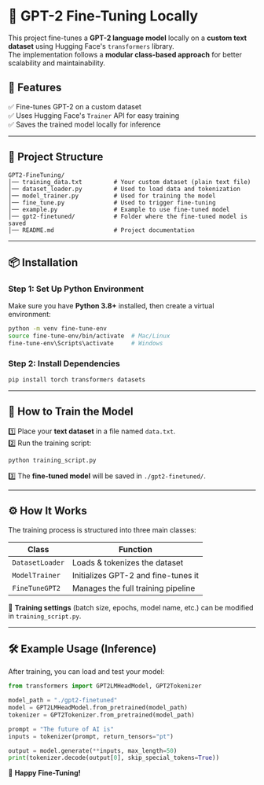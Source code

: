 # 🚀 GPT-2 Fine-Tuning Locally

This project fine-tunes a **GPT-2 language model** locally on a **custom text dataset** using Hugging Face's `transformers` library.  
The implementation follows a **modular class-based approach** for better scalability and maintainability.

## **📌 Features**
✅ Fine-tunes GPT-2 on a custom dataset  
✅ Uses Hugging Face's `Trainer` API for easy training  
✅ Saves the trained model locally for inference  

---

## **📂 Project Structure**
```
GPT2-FineTuning/
│── training_data.txt         # Your custom dataset (plain text file)
│── dataset_loader.py         # Used to load data and tokenization
│── model_trainer.py          # Used for training the model
│── fine_tune.py              # Used to trigger fine-tuning
│── example.py                # Example to use fine-tuned model
│── gpt2-finetuned/           # Folder where the fine-tuned model is saved
│── README.md                 # Project documentation
```

---

## **📦 Installation**
### **Step 1: Set Up Python Environment**
Make sure you have **Python 3.8+** installed, then create a virtual environment:
```bash
python -m venv fine-tune-env
source fine-tune-env/bin/activate  # Mac/Linux
fine-tune-env\Scripts\activate     # Windows
```

### **Step 2: Install Dependencies**
```bash
pip install torch transformers datasets
```

---

## **📌 How to Train the Model**
1️⃣ Place your **text dataset** in a file named `data.txt`.  
2️⃣ Run the training script:
```bash
python training_script.py
```
3️⃣ The **fine-tuned model** will be saved in `./gpt2-finetuned/`.  

---

## **⚙️ How It Works**
The training process is structured into three main classes:

| Class | Function |
|--------|----------|
| `DatasetLoader` | Loads & tokenizes the dataset |
| `ModelTrainer` | Initializes GPT-2 and fine-tunes it |
| `FineTuneGPT2` | Manages the full training pipeline |

📌 **Training settings** (batch size, epochs, model name, etc.) can be modified in `training_script.py`.

---

## **🛠 Example Usage (Inference)**
After training, you can load and test your model:

```python
from transformers import GPT2LMHeadModel, GPT2Tokenizer

model_path = "./gpt2-finetuned"
model = GPT2LMHeadModel.from_pretrained(model_path)
tokenizer = GPT2Tokenizer.from_pretrained(model_path)

prompt = "The future of AI is"
inputs = tokenizer(prompt, return_tensors="pt")

output = model.generate(**inputs, max_length=50)
print(tokenizer.decode(output[0], skip_special_tokens=True))
```

🚀 **Happy Fine-Tuning!**

